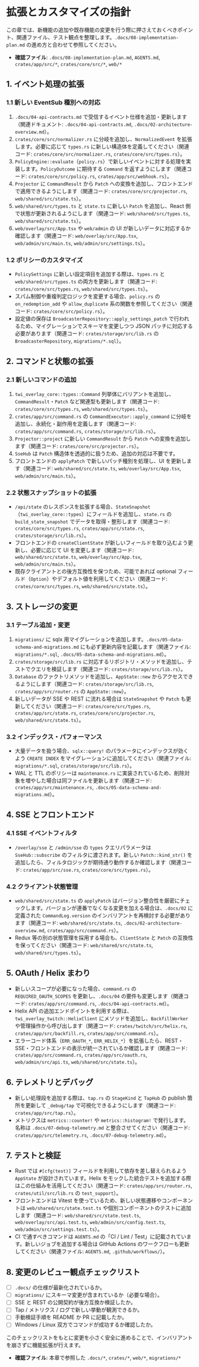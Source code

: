 # 拡張とカスタマイズの指針

この章では、新機能の追加や既存機能の変更を行う際に押さえておくべきポイント、関連ファイル、テスト観点を整理します。`.docs/08-implementation-plan.md` の進め方と合わせて参照してください。
- **確認ファイル**: `.docs/08-implementation-plan.md`, `AGENTS.md`, `crates/app/src/*`, `crates/core/src/*`, `web/*`

## 1. イベント処理の拡張

### 1.1 新しい EventSub 種別への対応

1. `.docs/04-api-contracts.md` で受信するイベント仕様を追加・更新します（関連ドキュメント: `.docs/04-api-contracts.md`, `.docs/02-architecture-overview.md`）。
2. `crates/core/src/normalizer.rs` に分岐を追加し、`NormalizedEvent` を拡張します。必要に応じて `types.rs` に新しい構造体を定義してください（関連コード: `crates/core/src/normalizer.rs`, `crates/core/src/types.rs`）。
3. `PolicyEngine::evaluate`（`policy.rs`）で新しいイベントに対する処理を実装します。`PolicyOutcome` に期待する `Command` を返すようにします（関連コード: `crates/core/src/policy.rs`, `crates/app/src/webhook.rs`）。
4. `Projector` に `CommandResult` から `Patch` への変換を追加し、フロントエンドで適用できるようにします（関連コード: `crates/core/src/projector.rs`, `web/shared/src/state.ts`）。
5. `web/shared/src/types.ts` と `state.ts` に新しい `Patch` を追加し、React 側で状態が更新されるようにします（関連コード: `web/shared/src/types.ts`, `web/shared/src/state.ts`）。
6. `web/overlay/src/App.tsx` や `web/admin` の UI が新しいデータに対応するか確認します（関連コード: `web/overlay/src/App.tsx`, `web/admin/src/main.ts`, `web/admin/src/settings.ts`）。

### 1.2 ポリシーのカスタマイズ

- `PolicySettings` に新しい設定項目を追加する際は、`types.rs` と `web/shared/src/types.ts` の両方を更新します（関連コード: `crates/core/src/types.rs`, `web/shared/src/types.ts`）。
- スパム制御や重複判定ロジックを変更する場合、`policy.rs` の `on_redemption_add` や `allow_duplicate` 系の関数を参照してください（関連コード: `crates/core/src/policy.rs`）。
- 設定値の保存は `BroadcasterRepository::apply_settings_patch` で行われるため、マイグレーションでスキーマを変更しつつ JSON パッチに対応する必要があります（関連コード: `crates/storage/src/lib.rs` の `BroadcasterRepository`, `migrations/*.sql`）。

## 2. コマンドと状態の拡張

### 2.1 新しいコマンドの追加

1. `twi_overlay_core::types::Command` 列挙体にバリアントを追加し、`CommandResult`・`Patch` など関連型も更新します（関連コード: `crates/core/src/types.rs`, `web/shared/src/types.ts`）。
2. `crates/app/src/command.rs` の `CommandExecutor::apply_command` に分岐を追加し、永続化・副作用を定義します（関連コード: `crates/app/src/command.rs`, `crates/storage/src/lib.rs`）。
3. `Projector::project` に新しい `CommandResult` から `Patch` への変換を追加します（関連コード: `crates/core/src/projector.rs`）。
4. `SseHub` は `Patch` 構造体を透過的に扱うため、追加の対応は不要です。
5. フロントエンドの `applyPatch` で新しいパッチ種別を処理し、UI を更新します（関連コード: `web/shared/src/state.ts`, `web/overlay/src/App.tsx`, `web/admin/src/main.ts`）。

### 2.2 状態スナップショットの拡張

- `/api/state` のレスポンスを拡張する場合、`StateSnapshot`（`twi_overlay_core::types`）にフィールドを追加し、`state.rs` の `build_state_snapshot` でデータを取得・整形します（関連コード: `crates/core/src/types.rs`, `crates/app/src/state.rs`, `crates/storage/src/lib.rs`）。
- フロントエンドの `createClientState` が新しいフィールドを取り込むよう更新し、必要に応じて UI を変更します（関連コード: `web/shared/src/state.ts`, `web/overlay/src/App.tsx`, `web/admin/src/main.ts`）。
- 既存クライアントとの後方互換性を保つため、可能であれば optional フィールド（`Option`）やデフォルト値を利用してください（関連コード: `crates/core/src/types.rs`, `web/shared/src/state.ts`）。

## 3. ストレージの変更

### 3.1 テーブル追加・変更

1. `migrations/` に sqlx 用マイグレーションを追加します。`.docs/05-data-schema-and-migrations.md` にも必ず更新内容を記載します（関連ファイル: `migrations/*.sql`, `.docs/05-data-schema-and-migrations.md`）。
2. `crates/storage/src/lib.rs` に対応するリポジトリ・メソッドを追加し、テストでクエリを検証します（関連コード: `crates/storage/src/lib.rs`）。
3. `Database` のファクトリメソッドを追加し、`AppState::new` からアクセスできるようにします（関連コード: `crates/storage/src/lib.rs`, `crates/app/src/router.rs` の `AppState::new`）。
4. 新しいデータが SSE や REST に流れる場合は `StateSnapshot` や `Patch` も更新してください（関連コード: `crates/core/src/types.rs`, `crates/app/src/state.rs`, `crates/core/src/projector.rs`, `web/shared/src/state.ts`）。

### 3.2 インデックス・パフォーマンス

- 大量データを扱う場合、`sqlx::query!` のパラメータにインデックスが効くよう `CREATE INDEX` をマイグレーションに追加してください（関連ファイル: `migrations/*.sql`, `crates/storage/src/lib.rs`）。
- WAL と TTL のポリシーは `maintenance.rs` に実装されているため、削除対象を増やした場合は同ファイルを更新します（関連コード: `crates/app/src/maintenance.rs`, `.docs/05-data-schema-and-migrations.md`）。

## 4. SSE とフロントエンド

### 4.1 SSE イベントフィルタ

- `/overlay/sse` と `/admin/sse` の `types` クエリパラメータは `SseHub::subscribe` のフィルタに渡されます。新しい `Patch::kind_str()` を追加したら、フィルタロジックが期待通り動作するか確認します（関連コード: `crates/app/src/sse.rs`, `crates/core/src/types.rs`）。

### 4.2 クライアント状態管理

- `web/shared/src/state.ts` の `applyPatch` はバージョン整合性を厳密にチェックします。バージョンが連番でなくなる変更を加える場合は、`.docs/02` に定義された `CommandLog.version` のインバリアントを再検討する必要があります（関連コード: `web/shared/src/state.ts`, `.docs/02-architecture-overview.md`, `crates/app/src/command.rs`）。
- Redux 等の別の状態管理を採用する場合も、`ClientState` と `Patch` の互換性を保ってください（関連コード: `web/shared/src/state.ts`, `web/shared/src/types.ts`）。

## 5. OAuth / Helix まわり

- 新しいスコープが必要になった場合、`command.rs` の `REQUIRED_OAUTH_SCOPES` を更新し、`.docs/04` の要件も変更します（関連コード: `crates/app/src/command.rs`, `.docs/04-api-contracts.md`）。
- Helix API の追加エンドポイントを利用する際は、`twi_overlay_twitch::HelixClient` にメソッドを追加し、`BackfillWorker` や管理操作から呼び出します（関連コード: `crates/twitch/src/helix.rs`, `crates/app/src/backfill.rs`, `crates/app/src/command.rs`）。
- エラーコード体系（`ERR_OAUTH_*`, `ERR_HELIX_*`）を拡張したら、REST・SSE・フロントエンドの表示が統一されているか確認します（関連コード: `crates/app/src/command.rs`, `crates/app/src/oauth.rs`, `web/admin/src/api.ts`, `web/shared/src/state.ts`）。

## 6. テレメトリとデバッグ

- 新しい処理段を追加する際は、`tap.rs` の `StageKind` と `TapHub` の publish 箇所を更新して `_debug/tap` で可視化できるようにします（関連コード: `crates/app/src/tap.rs`）。
- メトリクスは `metrics::counter!` や `metrics::histogram!` で発行します。名称は `.docs/07-debug-telemetry.md` と整合させてください（関連コード: `crates/app/src/telemetry.rs`, `.docs/07-debug-telemetry.md`）。

## 7. テストと検証

- Rust では `#[cfg(test)]` フィールドを利用して依存を差し替えられるよう `AppState` が設計されています。Helix をモックした統合テストを追加する際はこの仕組みを活用してください（関連コード: `crates/app/src/router.rs`, `crates/util/src/lib.rs` の `test_support`）。
- フロントエンドは Vitest を使っているため、新しい状態遷移やコンポーネントは `web/shared/src/state.test.ts` や個別コンポーネントのテストに追加します（関連コード: `web/shared/src/state.test.ts`, `web/overlay/src/api.test.ts`, `web/admin/src/config.test.ts`, `web/admin/src/settings.test.ts`）。
- CI で通すべきコマンドは `AGENTS.md` の「CI / Lint / Test」に記載されています。新しいジョブを追加する場合は GitHub Actions のワークフローも更新してください（関連ファイル: `AGENTS.md`, `.github/workflows/`）。

## 8. 変更のレビュー観点チェックリスト

- [ ] `.docs/` の仕様が最新化されているか。
- [ ] `migrations/` にスキーマ変更が含まれているか（必要な場合）。
- [ ] SSE と REST の公開契約が後方互換か検証したか。
- [ ] Tap / メトリクス / ログで新しい挙動が観測できるか。
- [ ] 手動検証手順を README か PR に記載したか。
- [ ] Windows / Linux 双方でコマンドが成功するか確認したか。

このチェックリストをもとに変更を小さく安全に進めることで、インバリアントを崩さずに機能拡張が行えます。
- **確認ファイル**: 本章で参照した `.docs/*`, `crates/*`, `web/*`, `migrations/*`

